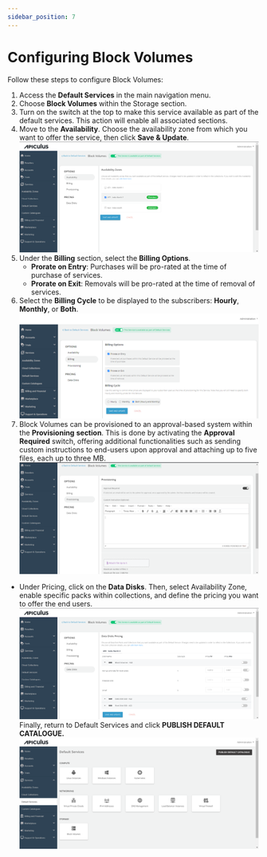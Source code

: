 ```yaml
---
sidebar_position: 7
---
```

# Configuring Block Volumes

Follow these steps to configure Block Volumes:

1. Access the **Default Services** in the main navigation menu.
2. Choose **Block Volumes** within the Storage section.
3. Turn on the switch at the top to make this service available as part of the default services. This action will enable all associated sections.
4. Move to the **Availability**. Choose the availability zone from which you want to offer the service, then click **Save & Update**. 
![Configuring Block Volumes](img/ConfiguringBlockVolumes1.png)
5. Under the **Billing** section, select the **Billing Options**.
	- **Prorate on Entry**: Purchases will be pro-rated at the time of purchase of services.
	- **Prorate on Exit**: Removals will be pro-rated at the time of removal of services.
6. Select the **Billing Cycle** to be displayed to the subscribers: **Hourly**, **Monthly**, or **Both**.
![Configuring Block Volumes](img/ConfiguringBlockVolumes2.png)
6. Block Volumes can be provisioned to an approval-based system within the **Provisioning** **section**. This is done by activating the **Approval Required** switch, offering additional functionalities such as sending custom instructions to end-users upon approval and attaching up to five files, each up to three MB.
![Configuring Block Volumes](img/ConfiguringBlockVolumes3.png)

- Under Pricing, click on the **Data Disks**. Then, select Availability Zone, enable specific packs within collections, and define the pricing you want to offer the end users.
![Configuring Block Volumes](img/ConfiguringBlockVolumes4.png)
Finally, return to Default Services and click **PUBLISH DEFAULT CATALOGUE.**
![Configuring Block Volumes](img/ConfiguringBlockVolumes5.png)
